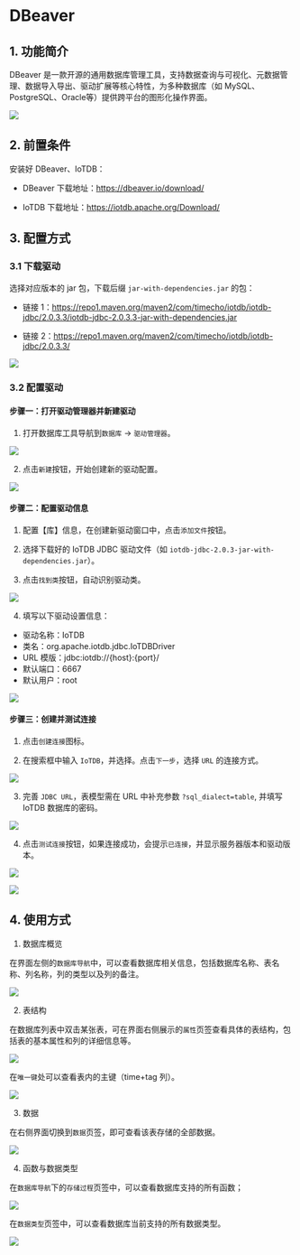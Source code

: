 <!--

    Licensed to the Apache Software Foundation (ASF) under one
    or more contributor license agreements.  See the NOTICE file
    distributed with this work for additional information
    regarding copyright ownership.  The ASF licenses this file
    to you under the Apache License, Version 2.0 (the
    "License"); you may not use this file except in compliance
    with the License.  You may obtain a copy of the License at
    
        http://www.apache.org/licenses/LICENSE-2.0
    
    Unless required by applicable law or agreed to in writing,
    software distributed under the License is distributed on an
    "AS IS" BASIS, WITHOUT WARRANTIES OR CONDITIONS OF ANY
    KIND, either express or implied.  See the License for the
    specific language governing permissions and limitations
    under the License.

-->

# DBeaver

## 1. 功能简介

DBeaver 是一款开源的通用数据库管理工具，支持数据查询与可视化​、元数据管理​、数据导入导出、驱动扩展等核心特性，为多种数据库（如 MySQL、PostgreSQL、Oracle等）提供跨平台的图形化操作界面。

![](/img/dbeaver-new-1.png)

## 2. 前置条件

安装好 DBeaver、IoTDB：

- DBeaver 下载地址：https://dbeaver.io/download/

- IoTDB 下载地址：https://iotdb.apache.org/Download/

## 3. 配置方式

### 3.1 下载驱动

选择对应版本的 jar 包，下载后缀 `jar-with-dependencies.jar` 的包：

- 链接 1：https://repo1.maven.org/maven2/com/timecho/iotdb/iotdb-jdbc/2.0.3.3/iotdb-jdbc-2.0.3.3-jar-with-dependencies.jar

- 链接 2：https://repo1.maven.org/maven2/com/timecho/iotdb/iotdb-jdbc/2.0.3.3/

![](/img/dbeaver-new-2.png)

### 3.2 配置驱动

#### 步骤一：打开驱动管理器并新建驱动

1. 打开数据库工具导航到`数据库` -> `驱动管理器`。

![](/img/dbeaver-new-3.png)

2. 点击`新建`按钮，开始创建新的驱动配置。

![](/img/dbeaver-new-4.png)

#### 步骤二：配置驱动信息

1. 配置【库】信息，在创建新驱动窗口中，点击`添加文件`按钮。

2. 选择下载好的 IoTDB JDBC 驱动文件（如 `iotdb-jdbc-2.0.3-jar-with-dependencies.jar`）。

3. 点击`找到类`按钮，自动识别驱动类。

![](/img/dbeaver-new-5.png)

4. 填写以下驱动设置信息：

  - 驱动名称：IoTDB
  - 类名：org.apache.iotdb.jdbc.IoTDBDriver
  - URL 模版：jdbc:iotdb://{host}:{port}/
  - 默认端口：6667
  - 默认用户：root

  ![](/img/dbeaver-new-6.png)

#### 步骤三：创建并测试连接

1. 点击`创建连接`图标。

2. 在搜索框中输入 `IoTDB`，并选择。点击`下一步`，选择 `URL` 的连接方式。

 ![](/img/dbeaver-new-7.png)

3. 完善 `JDBC URL`，表模型需在 URL 中补充参数 `?sql_dialect=table`, 并填写 IoTDB 数据库的密码。

 ![](/img/dbeaver-new-8-table.png)

4. 点击`测试连接`按钮，如果连接成功，会提示`已连接`，并显示服务器版本和驱动版本。

 ![](/img/dbeaver-new-9.png)

 ![](/img/dbeaver-new-10.png)

## 4. 使用方式

1. 数据库概览

在界面左侧的`数据库导航`中，可以查看数据库相关信息，包括数据库名称、表名称、列名称，列的类型以及列的备注。

 ![](/img/dbeaver-new-table-1.png)

 2. 表结构

在数据库列表中双击某张表，可在界面右侧展示的`属性`页签查看具体的表结构，包括表的基本属性和列的详细信息等。

 ![](/img/dbeaver-new-table-2.png)

 在`唯一键`处可以查看表内的主键（time+tag 列）。

 ![](/img/dbeaver-new-table-3.png)

 3. 数据

在右侧界面切换到`数据`页签，即可查看该表存储的全部数据。

 ![](/img/dbeaver-new-table-4.png)

 4. 函数与数据类型

在`数据库导航`下的`存储过程`页签中，可以查看数据库支持的所有函数；

 ![](/img/dbeaver-new-table-5.png)

 在`数据类型`页签中，可以查看数据库当前支持的所有数据类型。

 ![](/img/dbeaver-new-table-6.png) 